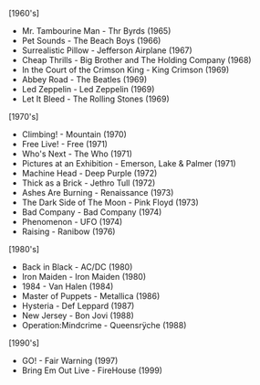 [1960's]
- Mr. Tambourine Man - Thr Byrds (1965)
- Pet Sounds - The Beach Boys (1966)
- Surrealistic Pillow - Jefferson Airplane (1967)
- Cheap Thrills - Big Brother and The Holding Company (1968)
- In the Court of the Crimson King - King Crimson (1969)
- Abbey Road - The Beatles (1969)
- Led Zeppelin - Led Zeppelin (1969)
- Let It Bleed - The Rolling Stones (1969)

[1970's]
- Climbing! - Mountain (1970)
- Free Live! - Free (1971)
- Who's Next - The Who (1971)
- Pictures at an Exhibition - Emerson, Lake & Palmer (1971)
- Machine Head - Deep Purple (1972)
- Thick as a Brick - Jethro Tull (1972)
- Ashes Are Burning - Renaissance (1973)
- The Dark Side of The Moon - Pink Floyd (1973)
- Bad Company - Bad Company (1974)
- Phenomenon - UFO (1974)
- Raising - Ranibow (1976)

[1980's]
- Back in Black - AC/DC (1980)
- Iron Maiden - Iron Maiden (1980)
- 1984 - Van Halen (1984)
- Master of Puppets - Metallica (1986)
- Hysteria - Def Leppard (1987)
- New Jersey - Bon Jovi (1988)
- Operation:Mindcrime - Queensrÿche (1988)

[1990's]
- GO! - Fair Warning (1997)
- Bring Em Out Live - FireHouse (1999)
